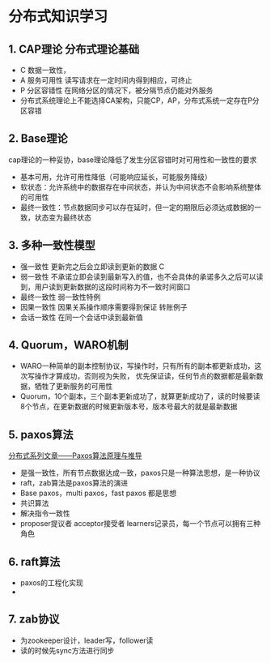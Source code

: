 # 分布式知识学习

## 1. CAP理论 分布式理论基础

* C 数据一致性，
* A 服务可用性 读写请求在一定时间内得到相应，可终止
* P 分区容错性 在网络分区的情况下，被分隔节点仍能对外服务
* 分布式系统理论上不能选择CA架构，只能CP，AP，分布式系统一定存在P分区容错

## 2. Base理论

cap理论的一种妥协，base理论降低了发生分区容错时对可用性和一致性的要求

* 基本可用，允许可用性降低（可能响应延长，可能服务降级）
* 软状态：允许系统中的数据存在中间状态，并认为中间状态不会影响系统整体的可用性
* 最终一致性：节点数据同步可以存在延时，但一定的期限后必须达成数据的一致，状态变为最终状态

## 3. 多种一致性模型

* 强一致性 更新完之后会立即读到更新的数据 C
* 弱一致性 不承诺立即会读到最新写入的值，也不会具体的承诺多久之后可以读到，用户读到更新数据的这段时间称为不一致时间窗口
* 最终一致性 弱一致性特例
* 因果一致性 因果关系操作顺序需要得到保证 转账例子
* 会话一致性 在同一个会话中读到最新值

## 4. Quorum，WARO机制

* WARO一种简单的副本控制协议，写操作时，只有所有的副本都更新成功，这次写操作才算成功，否则视为失败，
  优先保证读，任何节点的数据都是最新数据，牺牲了更新服务的可用性
* Quorum，10个副本，三个副本更新成功了，就算更新成功了，读的时候要读8个节点，在更新数据的时候更新版本号，版本号最大的就是最新数据

## 5. paxos算法

[分布式系列文章——Paxos算法原理与推导](https://www.cnblogs.com/linbingdong/p/6253479.html)

* 是强一致性，所有节点数据达成一致，paxos只是一种算法思想，是一种协议
* raft，zab算法是paxos算法的演进
* Base paxos，multi paxos，fast paxos 都是思想
* 共识算法
* 解决指令一致性
* proposer提议者 acceptor接受者 learners记录员，每一个节点可以拥有三种角色

## 6. raft算法

* paxos的工程化实现
* 

## 7. zab协议

* 为zookeeper设计，leader写，follower读
* 读的时候先sync方法进行同步